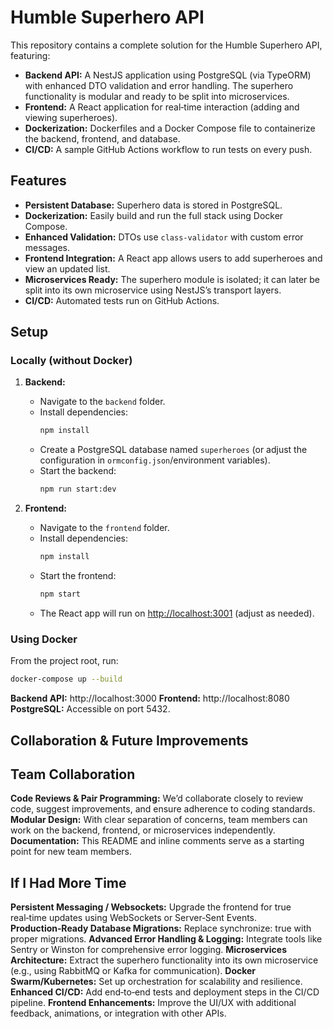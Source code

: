# Humble Superhero API

This repository contains a complete solution for the Humble Superhero API, featuring:

- **Backend API:** A NestJS application using PostgreSQL (via TypeORM) with enhanced DTO validation and error handling. The superhero functionality is modular and ready to be split into microservices.
- **Frontend:** A React application for real‑time interaction (adding and viewing superheroes).
- **Dockerization:** Dockerfiles and a Docker Compose file to containerize the backend, frontend, and database.
- **CI/CD:** A sample GitHub Actions workflow to run tests on every push.

## Features

- **Persistent Database:** Superhero data is stored in PostgreSQL.
- **Dockerization:** Easily build and run the full stack using Docker Compose.
- **Enhanced Validation:** DTOs use `class-validator` with custom error messages.
- **Frontend Integration:** A React app allows users to add superheroes and view an updated list.
- **Microservices Ready:** The superhero module is isolated; it can later be split into its own microservice using NestJS’s transport layers.
- **CI/CD:** Automated tests run on GitHub Actions.

## Setup

### Locally (without Docker)

1. **Backend:**
   - Navigate to the `backend` folder.
   - Install dependencies:  
     ```bash
     npm install
     ```
   - Create a PostgreSQL database named `superheroes` (or adjust the configuration in `ormconfig.json`/environment variables).
   - Start the backend:  
     ```bash
     npm run start:dev
     ```

2. **Frontend:**
   - Navigate to the `frontend` folder.
   - Install dependencies:  
     ```bash
     npm install
     ```
   - Start the frontend:  
     ```bash
     npm start
     ```
   - The React app will run on [http://localhost:3001](http://localhost:3001) (adjust as needed).

### Using Docker

From the project root, run:

```bash
docker-compose up --build
```

**Backend API:** http://localhost:3000
**Frontend:** http://localhost:8080
**PostgreSQL:** Accessible on port 5432.

## Collaboration & Future Improvements

## Team Collaboration

**Code Reviews & Pair Programming:** We’d collaborate closely to review code, suggest improvements, and ensure adherence to coding standards.
**Modular Design:** With clear separation of concerns, team members can work on the backend, frontend, or microservices independently.
**Documentation:** This README and inline comments serve as a starting point for new team members.

## If I Had More Time

**Persistent Messaging / Websockets:** Upgrade the frontend for true real‑time updates using WebSockets or Server‑Sent Events.
**Production‑Ready Database Migrations:** Replace synchronize: true with proper migrations.
**Advanced Error Handling & Logging:** Integrate tools like Sentry or Winston for comprehensive error logging.
**Microservices Architecture:** Extract the superhero functionality into its own microservice (e.g., using RabbitMQ or Kafka for communication).
**Docker Swarm/Kubernetes:** Set up orchestration for scalability and resilience.
**Enhanced CI/CD:** Add end‑to‑end tests and deployment steps in the CI/CD pipeline.
**Frontend Enhancements:** Improve the UI/UX with additional feedback, animations, or integration with other APIs.